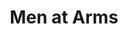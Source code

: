 ---
title: "Men at Arms"
hashtag: "men-at-arms"
tags:
  - Book
  - Discworld
  - Terry Pratchett
---